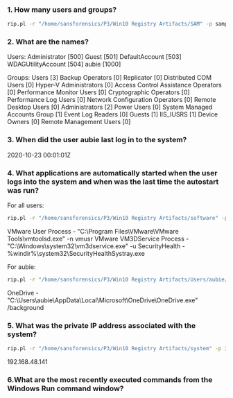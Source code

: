 ### 1. How many users and groups?
```sh
rip.pl -r "/home/sansforensics/P3/Win10 Registry Artifacts/SAM" -p samparse > Q1_2_3.txt
```

### 2. What are the names?


Users:
Administrator [500]
Guest [501]
DefaultAccount [503]
WDAGUtilityAccount [504]
aubie [1000]

Groups:
Users [3]
Backup Operators [0]
Replicator [0]
Distributed COM Users [0]
Hyper-V Administrators [0]
Access Control Assistance Operators [0]
Performance Monitor Users [0]
Cryptographic Operators [0]
Performance Log Users [0]
Network Configuration Operators [0]
Remote Desktop Users [0]
Administrators [2]
Power Users [0]
System Managed Accounts Group [1]
Event Log Readers [0]
Guests [1]
IIS_IUSRS [1]
Device Owners [0]
Remote Management Users [0]

### 3. When did the user aubie last log in to the system?
2020-10-23 00:01:01Z

### 4. What applications are automatically started when the user logs into the system and when was the last time the autostart was run?
For all users:
```sh
rip.pl -r "/home/sansforensics/P3/Win10 Registry Artifacts/software" -p run > Q_4.1.txt
```
VMware User Process - "C:\Program Files\VMware\VMware Tools\vmtoolsd.exe" -n vmusr
VMware VM3DService Process - "C:\Windows\system32\vm3dservice.exe" -u
SecurityHealth - %windir%\system32\SecurityHealthSystray.exe

For aubie:
```sh
rip.pl -r "/home/sansforensics/P3/Win10 Registry Artifacts/Users/aubie/NTUSER.DAT" -p run > Q4.2.txt
```
OneDrive - "C:\Users\aubie\AppData\Local\Microsoft\OneDrive\OneDrive.exe" /background

### 5. What was the private IP address associated with the system?
```sh
rip.pl -r "/home/sansforensics/P3/Win10 Registry Artifacts/system" -p ips > Q_5.txt
```
192.168.48.141 

### 6.What are the most recently executed commands from the Windows Run command window?









